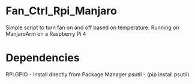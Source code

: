 # Fan_Ctrl_Rpi_Manjaro
Simple script to turn fan on and off based on temperature. Running on ManjaroArm on a Raspberry Pi 4
# Dependencies
  RPi.GPIO - Install directly from Package Manager
  psutil - (pip install psutil)
